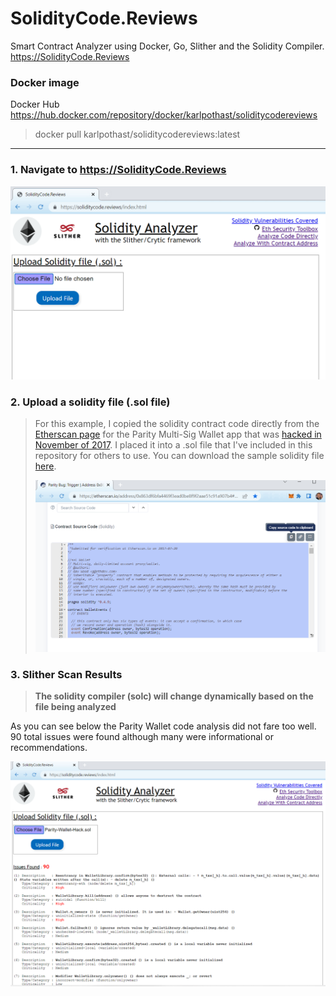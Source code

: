 # SolidityCode.Reviews
Smart Contract Analyzer using Docker, Go, Slither and the Solidity Compiler.      
https://SolidityCode.Reviews         

### Docker image
Docker Hub
https://hub.docker.com/repository/docker/karlpothast/soliditycodereviews
> docker pull karlpothast/soliditycodereviews:latest
---

### 1. Navigate to https://SolidityCode.Reviews

![1](https://raw.githubusercontent.com/karlpothast/SolidityCode.Reviews/master/documentation/SolidityCodeReviewsMainPage.png)

### 2. Upload a solidity file (.sol file)

> For this example, I copied the solidity contract code directly from the [Etherscan page] for the Parity Multi-Sig Wallet app that was [hacked in November of 2017].  I placed it into a .sol file that I've included in this repository for others to use. You can download the sample solidity file [here].
>
> ![2](https://raw.githubusercontent.com/karlpothast/SolidityCode.Reviews/master/documentation/solidityCodeDirectFromEtherscan.png)

[here]: https://raw.githubusercontent.com/karlpothast/SolidityCode.Reviews/master/test-contracts/parity-wallet-hack.sol
[hacked in November of 2017]: https://www.coindesk.com/markets/2017/07/19/30-million-ether-reported-stolen-due-to-parity-wallet-breach/
[Etherscan page]: https://etherscan.io/address/0x863df6bfa4469f3ead0be8f9f2aae51c91a907b4#code

### 3. Slither Scan Results
> __The solidity compiler (solc) will change dynamically based on the file being analyzed__

As you can see below the Parity Wallet code analysis did not fare too well.  90 total issues were found although many were informational or recommendations.

![3](https://raw.githubusercontent.com/karlpothast/SolidityCode.Reviews/master/documentation/parityWalletCodeScanResults.png)
















